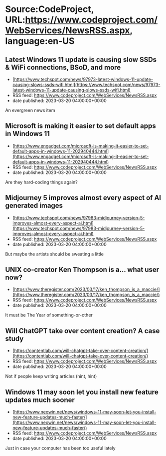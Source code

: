 # Source:CodeProject, URL:https://www.codeproject.com/WebServices/NewsRSS.aspx, language:en-US

## Latest Windows 11 update is causing slow SSDs & WiFi connections, BSoD, and more
 - [https://www.techspot.com/news/97973-latest-windows-11-update-causing-slows-ssds-wifi.html](https://www.techspot.com/news/97973-latest-windows-11-update-causing-slows-ssds-wifi.html)
 - RSS feed: https://www.codeproject.com/WebServices/NewsRSS.aspx
 - date published: 2023-03-20 04:00:00+00:00

An evergreen news item

## Microsoft is making it easier to set default apps in Windows 11
 - [https://www.engadget.com/microsoft-is-making-it-easier-to-set-default-apps-in-windows-11-202940444.html](https://www.engadget.com/microsoft-is-making-it-easier-to-set-default-apps-in-windows-11-202940444.html)
 - RSS feed: https://www.codeproject.com/WebServices/NewsRSS.aspx
 - date published: 2023-03-20 04:00:00+00:00

Are they hard-coding things again?

## Midjourney 5 improves almost every aspect of AI generated images
 - [https://www.techspot.com/news/97983-midjourney-version-5-improves-almost-every-aspect-ai.html](https://www.techspot.com/news/97983-midjourney-version-5-improves-almost-every-aspect-ai.html)
 - RSS feed: https://www.codeproject.com/WebServices/NewsRSS.aspx
 - date published: 2023-03-20 04:00:00+00:00

But maybe the artists should be sweating a little

## UNIX co-creator Ken Thompson is a… what user now?
 - [https://www.theregister.com/2023/03/17/ken_thompson_is_a_maccie/](https://www.theregister.com/2023/03/17/ken_thompson_is_a_maccie/)
 - RSS feed: https://www.codeproject.com/WebServices/NewsRSS.aspx
 - date published: 2023-03-20 04:00:00+00:00

It must be The Year of something-or-other

## Will ChatGPT take over content creation? A case study
 - [https://contentlab.com/will-chatgpt-take-over-content-creation/](https://contentlab.com/will-chatgpt-take-over-content-creation/)
 - RSS feed: https://www.codeproject.com/WebServices/NewsRSS.aspx
 - date published: 2023-03-20 04:00:00+00:00

Not if people keep writing articles (hint, hint)

## Windows 11 may soon let you install new feature updates much sooner
 - [https://www.neowin.net/news/windows-11-may-soon-let-you-install-new-feature-updates-much-faster/](https://www.neowin.net/news/windows-11-may-soon-let-you-install-new-feature-updates-much-faster/)
 - RSS feed: https://www.codeproject.com/WebServices/NewsRSS.aspx
 - date published: 2023-03-20 04:00:00+00:00

Just in case your computer has been too useful lately

